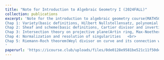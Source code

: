 ```yaml
---
title: "Note for Introduction to Algebraic Geometry I (2024FALL)"
collection: publications
excerpt: 'Note for the introduction to algebraic geometry course(MATH5016P.01). The lecturer is [Prof. Zhanglei](http://staff.ustc.edu.cn/~zhlei18/) <br>
Chap 1: Variety(basic definitions, Hilbert Nullstellensatz, polynomial map and coordinate ring, normal function, function field, rational/birational/dominant map, dimension and smoothness)   <br>
Chap 2: Sheaf and scheme(basic definitions, Cartier divisor and invertible sheaf, getting used to the language and notation)  <br>
Chap 3: Intersection theory on projective plane(Artin ring, Max-Noether theorem, intersection number and its calculation, Bezout theorem)  <br>
Chap 4: Normalization and resolution of singularities   <br>
Chap 5: Riemann-Roch theorem(Weyl divisor on curve and its connection with Cartier divisor, linear system, differential and canoncial divisor, proof of R-R theorem)
'
paperurl: 'https://icourse.club/uploads/files/0de0128e9581be521c11f50dec5d54b706ede61e.pdf'
---
```


